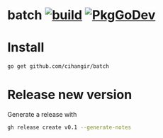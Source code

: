 # batch [![build](https://github.com/cihangir/batch/workflows/build/badge.svg)](https://github.com/cihangir/batch/actions) [![PkgGoDev](https://pkg.go.dev/badge/github.com/cihangir/batch)](https://pkg.go.dev/github.com/cihangir/batch)

# Install

```bash
go get github.com/cihangir/batch
```

# Release new version

Generate a release with
```bash
gh release create v0.1 --generate-notes
```
